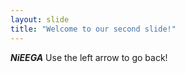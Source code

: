 ```yaml
---
layout: slide
title: "Welcome to our second slide!"
---
```

***NiEEGA***
Use the left arrow to go back!
